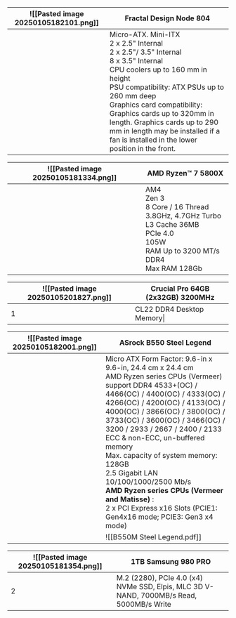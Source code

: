 
| ![[Pasted image 20250105182101.png]] | Fractal Design Node 804                                                                                                                                                                                                                                                                                                                                                           |
| ------------------------------------ | --------------------------------------------------------------------------------------------------------------------------------------------------------------------------------------------------------------------------------------------------------------------------------------------------------------------------------------------------------------------------------- |
|                                      | Micro-ATX. Mini-ITX<br>	2 x 2.5" Internal<br>	2 x 2.5"/ 3.5" Internal<br>	8 x 3.5" Internal<br>	CPU coolers up to 160 mm in height<br>	PSU compatibility: ATX PSUs up to 260 mm deep  <br>    Graphics card compatibility: Graphics cards up to 320mm in length. Graphics cards up to 290 mm in length may be installed if a fan is installed in the lower position in the front. |

| ![[Pasted image 20250105181334.png]] | AMD Ryzen™ 7 5800X                                                                                                                             |
| ------------------------------------ | ---------------------------------------------------------------------------------------------------------------------------------------------- |
|                                      | AM4 <br>Zen 3<br>8 Core / 16 Thread<br>3.8GHz, 4.7GHz Turbo<br>L3 Cache 36MB<br>PCIe 4.0<br>105W <br>RAM Up to 3200 MT/s DDR4<br>Max RAM 128Gb |

| ![[Pasted image 20250105201827.png]] | Crucial Pro 64GB (2x32GB) 3200MHz |
| ------------------------------------ | --------------------------------- |
| 1                                    | CL22 DDR4 Desktop Memory\|        |

| ![[Pasted image 20250105182001.png]] | ASrock B550 Steel Legend                                                                                                                                                                                                                                                                                                                                                                                                                                                                                                                           |
| ------------------------------------ | -------------------------------------------------------------------------------------------------------------------------------------------------------------------------------------------------------------------------------------------------------------------------------------------------------------------------------------------------------------------------------------------------------------------------------------------------------------------------------------------------------------------------------------------------- |
|                                      | Micro ATX Form Factor: 9.6-in x 9.6-in, 24.4 cm x 24.4 cm<br>	AMD Ryzen series CPUs (Vermeer) support DDR4 4533+(OC) / 4466(OC) / 4400(OC) / 4333(OC) / 4266(OC) / 4200(OC) / 4133(OC) / 4000(OC) / 3866(OC) / 3800(OC) / 3733(OC) / 3600(OC) / 3466(OC) / 3200 / 2933 / 2667 / 2400 / 2133 ECC & non-ECC, un-buffered memory<br>	Max. capacity of system memory: 128GB<br>	2.5 Gigabit LAN 10/100/1000/2500 Mb/s<br>	**AMD Ryzen series CPUs (Vermeer and Matisse)** : <br>		2 x PCI Express x16 Slots (PCIE1: Gen4x16 mode; PCIE3: Gen3 x4 mode) |
|                                      | ![[B550M Steel Legend.pdf]]                                                                                                                                                                                                                                                                                                                                                                                                                                                                                                                        |

| ![[Pasted image 20250105181354.png]] | 1TB Samsung 980 PRO<br>                                                                                |
| ------------------------------------ | ------------------------------------------------------------------------------------------------------ |
| 2                                    | M.2 (2280), PCIe 4.0 (x4) NVMe SSD, Elpis, MLC 3D V-NAND,                7000MB/s Read, 5000MB/s Write |

